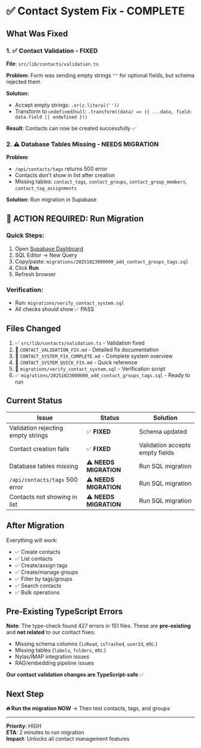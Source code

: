 # ✅ Contact System Fix - COMPLETE

## What Was Fixed

### 1. ✅ Contact Validation - FIXED

**File**: `src/lib/contacts/validation.ts`

**Problem**: Form was sending empty strings `""` for optional fields, but schema rejected them

**Solution**:

- Accept empty strings: `.or(z.literal(''))`
- Transform to `undefined`/`null`: `.transform((data) => ({ ...data, field: data.field || undefined }))`

**Result**: Contacts can now be created successfully ✅

### 2. ⚠️ Database Tables Missing - NEEDS MIGRATION

**Problem**:

- `/api/contacts/tags` returns 500 error
- Contacts don't show in list after creation
- Missing tables: `contact_tags`, `contact_groups`, `contact_group_members`, `contact_tag_assignments`

**Solution**: Run migration in Supabase

## 🚨 ACTION REQUIRED: Run Migration

### Quick Steps:

1. Open [Supabase Dashboard](https://supabase.com/dashboard)
2. SQL Editor → New Query
3. Copy/paste: `migrations/20251023000000_add_contact_groups_tags.sql`
4. Click **Run**
5. Refresh browser

### Verification:

- Run: `migrations/verify_contact_system.sql`
- All checks should show ✅ PASS

## Files Changed

1. ✅ `src/lib/contacts/validation.ts` - Validation fixed
2. 📄 `CONTACT_VALIDATION_FIX.md` - Detailed fix documentation
3. 📄 `CONTACT_SYSTEM_FIX_COMPLETE.md` - Complete system overview
4. 📄 `CONTACT_SYSTEM_QUICK_FIX.md` - Quick reference
5. 📄 `migrations/verify_contact_system.sql` - Verification script
6. ✅ `migrations/20251023000000_add_contact_groups_tags.sql` - Ready to run

## Current Status

| Issue                              | Status                 | Solution                        |
| ---------------------------------- | ---------------------- | ------------------------------- |
| Validation rejecting empty strings | ✅ **FIXED**           | Schema updated                  |
| Contact creation fails             | ✅ **FIXED**           | Validation accepts empty fields |
| Database tables missing            | ⚠️ **NEEDS MIGRATION** | Run SQL migration               |
| `/api/contacts/tags` 500 error     | ⚠️ **NEEDS MIGRATION** | Run SQL migration               |
| Contacts not showing in list       | ⚠️ **NEEDS MIGRATION** | Run SQL migration               |

## After Migration

Everything will work:

- ✅ Create contacts
- ✅ List contacts
- ✅ Create/assign tags
- ✅ Create/manage groups
- ✅ Filter by tags/groups
- ✅ Search contacts
- ✅ Bulk operations

## Pre-Existing TypeScript Errors

**Note**: The type-check found 427 errors in 151 files. These are **pre-existing** and **not related** to our contact fixes:

- Missing schema columns (`isRead`, `isTrashed`, `userId`, etc.)
- Missing tables (`labels`, `folders`, etc.)
- Nylas/IMAP integration issues
- RAG/embedding pipeline issues

**Our contact validation changes are TypeScript-safe** ✅

## Next Step

**🔥 Run the migration NOW** → Then test contacts, tags, and groups

---

**Priority**: HIGH  
**ETA**: 2 minutes to run migration  
**Impact**: Unlocks all contact management features

